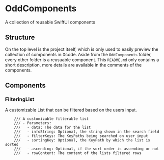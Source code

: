 # OddComponents
A collection of reusable SwiftUI components

## Structure
On the top level is the project itself, which is only used to easily preview the collection of components in Xcode.
Aside from the `OddComponents` folder, every other folder is a reusuable component.
This `README.md` only contains a short description, more details are available in the comments of the components.

## Components
### FilteringList
A customizable List that can be filtered based on the users input.
```
    /// A customizable filterable list
    /// - Parameters:
    ///   - data: The data for the list
    ///   - infoString: Optional, the string shown in the search field
    ///   - filterKeys: The KeyPaths being searched on user input
    ///   - sortingKey: Optional, the KeyPath by which the list is sorted
    ///   - ascending: Optional, if the sort order is ascending or not
    ///   - rowContent: The content of the lists filtered rows
```
